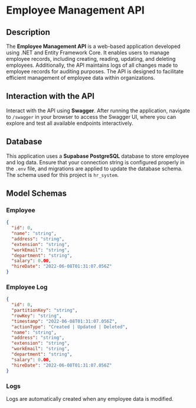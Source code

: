 # Employee Management API

## Description

The **Employee Management API** is a web-based application developed using .NET and Entity Framework Core. It enables users to manage employee records, including creating, reading, updating, and deleting employees. Additionally, the API maintains logs of all changes made to employee records for auditing purposes. The API is designed to facilitate efficient management of employee data within organizations.

## Interaction with the API

Interact with the API using **Swagger**. After running the application, navigate to `/swagger` in your browser to access the Swagger UI, where you can explore and test all available endpoints interactively.

## Database

This application uses a **Supabase PostgreSQL** database to store employee and log data. Ensure that your connection string is configured properly in the `.env` file, and migrations are applied to update the database schema. The schema used for this project is `hr_system`.

## Model Schemas

### Employee

```json
{
  "id": 0,
  "name": "string",
  "address": "string",
  "extension": "string",
  "workEmail": "string",
  "department": "string",
  "salary": 0.00,
  "hireDate": "2022-06-08T01:31:07.056Z"
}
```

### Employee Log

```json
{
  "id": 0,
  "partitionKey": "string",
  "rowKey": "string",
  "timestamp": "2022-06-08T01:31:07.056Z",
  "actionType": "Created | Updated | Deleted",
  "name": "string",
  "address": "string",
  "extension": "string",
  "workEmail": "string",
  "department": "string",
  "salary": 0.00,
  "hireDate": "2022-06-08T01:31:07.056Z"
}
```

### Logs

Logs are automatically created when any employee data is modified.